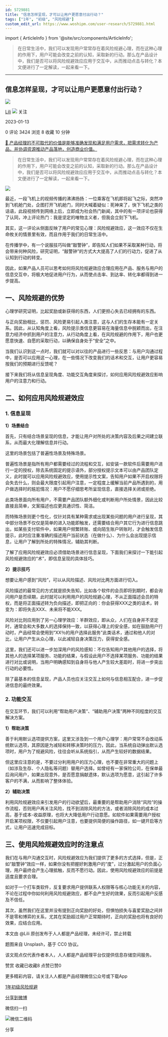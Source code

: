 ```yaml
---
id: 5729881
title: "信息怎样呈现，才可以让用户更愿意付出行动？"
tags: ["1年", "初级", "风险规避"]
custom_edit_url: https://www.woshipm.com/user-research/5729881.html
---
```

import { ArticleInfo } from '@site/src/components/ArticleInfo';

<ArticleInfo
    author="Lili"
    authorLink="https://www.woshipm.com/u/1451052"
    published="2023-01-13"
    views={3424}
    comments={0}
    collects={8}
/>

> 在日常生活中，我们可以发现用户常常存在着风险规避心理，而在这种心理的作用下，用户可能会改变之前的认知，采取新的行动。那么在产品设计中，我们是否可以将风险规避效应应用于交互中，从而推动点击与转化？本文便进行了一定解读，一起来看一下。

---

## 信息怎样呈现，才可以让用户更愿意付出行动？

[![](https://static.woshipm.com/view/woshipm_api_def_20230112182053_6523.jpg?imageView2/1/w/72/h/72/q/100)](https://www.woshipm.com/u/1451052)

[Lili](https://www.woshipm.com/u/1451052) ![](https://static.woshipm.com/tag/1101_1@2x.png) 关注

2023-01-13

0 评论 3424 浏览 8 收藏 10 分钟

[🔗 产品经理的不可取代的价值是能够准确发现和满足用户需求，把需求转化为产品，并协调资源推动产品落地，创造商业价值。](https://ke.qidianla.com/courses/90pm)

> 在日常生活中，我们可以发现用户常常存在着风险规避心理，而在这种心理的作用下，用户可能会改变之前的认知，采取新的行动。那么在产品设计中，我们是否可以将风险规避效应应用于交互中，从而推动点击与转化？本文便进行了一定解读，一起来看一下。

![](https://image.woshipm.com/wp-files/2023/01/JSz8lqWiq0jJ9rtFSucQ.jpg)

最近，一段飞机上的视频传播的沸沸扬扬：一位乘客在飞机即将起飞之际，突然冲到飞机舱门处，企图打开飞机舱门，同时大喊着疑似：死神来了，快下飞机之类的话语，此段视频传到网络上后，立即成为社会热门新闻，其中的有一项评论也获得了认同，冲上评论热门：我是坚定的唯物主义者，但我会立刻下飞机。

其实，这一评论从侧面反映了用户的常见心理：风险规避效应，这一效应不仅在生命攸关的情景里有效，而且作用于我们的日常生活中。

在传播学中，有一个说服技巧叫做“敲警钟”，即告知人们如果不采取某种行动，将会带来何种风险，研究证明，“敲警钟”的方式大大提高了人们的行动力，促进了从认知到行动的转变。

因此，如果产品人员可以思考如何将风险规避效应合理应用在产品、服务与用户的信息交互中，将极大地促进用户行为，从而使点击率、到达率、转化率都得到进一步提高。

## 一、风险规避的优势

心理学研究证明，比起奖励或新获得的东西，人们更担心失去已经拥有的东西。

与正向奖励相比，惩罚、风险更易引起人类注意，这与人们的生存本能有一定关系。因此，从认知角度上看，风险提示类信息更容易在海量信息中脱颖而出，在注意力经济中抓到用户的注意力，从行动角度上看，在风险规避的作用下，用户也更愿意快速、自愿的采取行动，以确保自身处于“安全”之中。

当我们认识到这一点时，我们就可以对以往的产品进行一些反思：与用户沟通过程中，是否可以应用这一心理，在一些情况下改变我们的话术和交互，让用户更容易按我们的预期进行反馈呢？

接下来我们将从信息呈现角度、功能交互角度来探讨，如何应用风险规避效应影响用户的注意力和行动。

## 二、如何应用风险规避效应

### 1\. 信息呈现

**1）场景结合**

首先，只有结合场景呈现的信息，才能让用户对所处的决策内容及后果之间建立联系，从而最大化理解信息并行动。

这里的场景包括了普遍性场景及特殊场景。

普遍性场景是指所有用户都需要经过的流程和交互，如安装一款软件后需要用户进行一定的授权，除去系统固定的提示语外，部分授权提示文本可以由产品团队定义，此时就可以应用风险规避效应，使用提示性文案，告知用户如果不开启权限将会失去什么，则会最大限度引起用户注意，一定程度上缓解当前产品所遇到的，用户做选择时的尴尬情况：用户不愿仔细思考所呈现信息，直接选择关闭或拒绝。

此类场景面向所有用户，不需要产品团队额外细化或判断用户所处情景，因此比较直接且简单，文案描述也应更具通识性、简洁。

而特殊场景则更个性化，仅针对具有某种需求或出现某些问题的用户进行呈现，其中部分场景不仅仅是简单的进入功能即触发，还需要结合用户其它行为进行信息跳出，如某些支付软件中，如果用户频繁转账、或向陌生账户转账时，才会触发信息提示，此时应注重准确的描述用户当前状态（在做什么）、为什么会出现提示信息，让用户了解到所处的特殊情况，辅助其判断。

了解了应用风险规避效应必须借助场景进行信息呈现，下面我们来探讨一下能引起风险规避效应的“术”，即信息呈现的具体技巧。

**2）提示技巧**

想要让用户感到“风险”，可以从风险描述、风险对比两方面进行切入。

风险描述的最常见的方式就是损失告知，比如各个软件的会员即将到期时，都会询问用户是否续期，此时就可以利用用户的风险规避心理，不从正面描述会员的特权，而是将正面描述转为负向描述，即把正向的：你会获得XXX之类的话术，转变为：即将失去XXX、未来将不能XXX。

风险对比则应用到了另一心理学效应：羊群效应，即从众，人们在自身并不坚定时，通常会和大多数人的选择保持一致，以获得心理上的安全感，如在鼓励用户行动时，产品经常会使用到“XX％的用户选择此服务”此类话术，通过和他人的对比，让用户产生从众心理，以此减轻自身决策压力，获得安全感。

这里，我们还可以进一步加深用户的风险感知：不仅告知用户其他用户的选择，将其他人的选择某项服务、功能的结果，与假设此用户不选择某项服务、功能的结果进行对比或说明，当用户明确感知到自身将与他人产生较大差距时，将进一步突出行动的必要性。

除了最基本的信息呈现，产品人员也应关注交互上如何与信息相互配合，进一步促进信息的最终效果。

### 2\. 功能交互

在交互环节，我们可以利用“帮助用户决策”、“辅助用户决策”两种不同程度的交互解决方案。

**1）帮助决策**

善于利用默认选项提供方案，这里又涉及到一个用户心理学：用户常常不会改动系统默认选项，其原因是为减轻和转移决策时的压力，因此，当系统自动弹出默认选项时，用户为了规避风险，往往会听从系统指引，从而产生较好的数据结果。

但这里应注意的是，不要过分利用用户的压力心理，也不要在非常重大的问题上（如涉及生存、个人隐私等问题）替用户选择。如曾经有一家保险公司，在保单最后询问用户，如果出现意外，是否愿意捐献遗体，默认选项为愿意，这引起了许多客户的不满，从而影响了整体体验。

**2）辅助决策**

利用风险规避效应来引发用户的行动欲望后，最重要的是帮助用户消除“风险”的操作流程，否则用户再关注风险，找不到消除风险的方法，或者消除风险的成本过高，基于成本-收益原理，也将大大降低用户行动意愿。如软件如果需要用户授权开启某项权限，不仅要引起用户注意，也要提供简便的操作路径，如一键开启等方式，让用户迅速完成目标。

## 三、使用风险规避效应时的注意点

我们在与用户沟通交互时，风险规避效应为我们提供了更多的方式选择，但是，正如“敲警钟”效应一样，如果你没有把握好刺激用户的“度”，过分激起用户的负面心理，用户最终会产生心理抵触，反而不愿行动。因此，使用风险规避效应的前提是适度且要求合理。

如对于一个打车类软件，反复要求用户提供联系人权限等与核心功能无关的内容，不论在过程中你如何利用风险规避效应，都不会产生好的效果，反而引起用户反感及不信任。

其次，虽然我们在这里并没有提到正向奖励的好处，但惧怕损失与喜爱奖励之间并不是零和博弈的关系，尤其在奖励超过用户正常期待时，正向的奖励也将有良好的效果，应结合应用。

本文由 @Lili 原创发布于人人都是产品经理，未经许可，禁止转载

题图来自 Unsplash，基于 CC0 协议。

该文观点仅代表作者本人，人人都是产品经理平台仅提供信息存储空间服务。

赞赏 收藏已收藏8 点赞已赞0

更多精彩内容，请关注人人都是产品经理微信公众号或下载App

[1年](https://www.woshipm.com/tag/1%e5%b9%b4)[初级](https://www.woshipm.com/tag/%e5%88%9d%e7%ba%a7)[风险规避](https://www.woshipm.com/tag/%e9%a3%8e%e9%99%a9%e8%a7%84%e9%81%bf)

[分享到微博](https://service.weibo.com/share/share.php?appkey=2775287854&title=信息怎样呈现，才可以让用户更愿意付出行动？&url=https://www.woshipm.com/user-research/5729881.html&pic=https://image.woshipm.com/wp-files/2023/01/JSz8lqWiq0jJ9rtFSucQ.jpg)

微信扫一扫

![微信二维码](https://api.pwmqr.com/qrcode/create/?url=https://www.woshipm.com/user-research/5729881.html)

分享